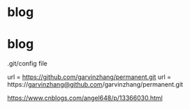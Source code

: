 # blog
# blog


.git/config file

url = https://github.com/garvinzhang/permanent.git 
url = https://garvinzhang@github.com/garvinzhang/permanent.git 

https://www.cnblogs.com/angel648/p/13366030.html

